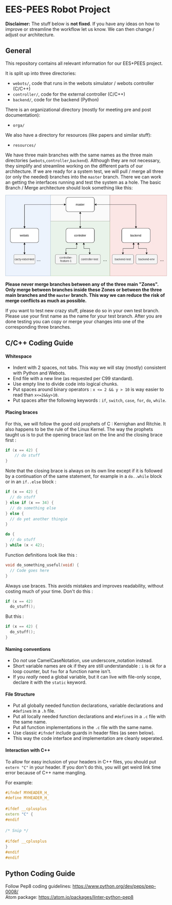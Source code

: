 # EES-PEES Robot Project

**Disclaimer:** The stuff below is **not fixed**. If you have any ideas on how to improve
or streamline the workflow let us know. We can then change / adjust our architecture.

## General
This repository contains all relevant information for our EES+PEES project.

It is split up into three directories:
* `webots/`, code that runs in the webots simulator / webots controller (C/C++)
* `controller/`, code for the external controller (C/C++)
* `backend/`, code for the backend (Python)

There is an organizational directory (mostly for meeting pre and post documentation):
* `orga/`

We also have a directory for resources (like papers and similar stuff):
* `resources/`

We have three main branches with the same names as the three main directories
(`webots`,`controller`,`backend`).
Although they are not necessary, they simplify and streamline working on the different
parts of our architecture. If we are ready for a system test, we will pull / merge
all three (or only the needed) branches into the `master` branch.
There we can work an getting the interfaces running and test the system as a hole.
The basic Branch / Merge architecture should look something like this:

![merge concept](resources/image/merge-concept.jpg)

**Please never merge branches between any of the three main "Zones". Only merge
between branches inside these Zones or between the three main branches and the
`master` branch. This way we can reduce the risk of merge conflicts as much as
possible.**

If you want to test new crazy stuff, please do so in your own test branch. Please use
your first name as the name for your test branch. After you are done testing you can
copy or merge your changes into one of the corresponding three branches.


## C/C++ Coding Guide

#### Whitespace
* Indent with 2 spaces, not tabs. This way we will stay (mostly) consistent with
  Python and Webots.
* End file with a new line (as requested per C99 standard).
* Use empty line to divide code into logical chunks.
* Put spaces around binary operators : `x <= 2 && y > 10` is way easier to read than `x<=2&&y>10`.
* Put spaces after the following keywords : `if`, `switch`, `case`, `for`, `do`, `while`.

#### Placing braces
For this, we will follow the good old prophets of C : Kernighan and Ritchie.
It also happens to be the rule of the Linux Kernel.
The way the prophets taught us is to put the opening brace last on the line and the closing brace first :

```cpp
if (x == 42) {
    // do stuff
}
```

Note that the closing brace is always on its own line except if it is followed by a continuation
of the same statement, for example in a `do..while` block or in an `if..else` block :

```cpp
if (x == 42) {
  // do stuff
} else if (x == 34) {
  // do something else
} else {
  // do yet another thingie
}
```

```cpp
do {
  // do stuff
} while (x < 42);
```

Function definitions look like this :

```cpp
void do_something_useful(void) {
  // Code goes here
}
```

Always use braces.
This avoids mistakes and improves readability, without costing much of your time.
Don't do this :

```cpp
if (x == 42)
  do_stuff();
```

But this :

```cpp
if (x == 42) {
  do_stuff();
}
```

#### Naming conventions
* Do *not* use CamelCaseNotation, use underscore_notation instead.
* Short variable names are ok if they are still understandable : `i` is ok for a loop counter, but `foo` for a function name isn't.
* If you *really* need a global variable, but it can live with file-only scope, declare it with the `static` keyword.

#### File Structure
* Put all globally needed function declarations, variable declarations and `#define`s in a `.h` file.
* Put all locally needed function declarations and `#define`s in a `.c` file with the same name.
* Put all function implementations in the `.c` file with the same name.  
* Use classic `#ifndef` include guards in header files (as seen below).
* This way the code interface and implementation are cleanly seperated.

#### Interaction with C++
To allow for easy inclusion of your headers in C++ files, you should put `extern "C"` in your header.
If you don't do this, you will get weird link time error because of C++ name mangling.

For example:
```cpp
#ifndef MYHEADER_H_
#define MYHEADER_H_

#ifdef __cplusplus
extern "C" {
#endif

/* Snip */

#ifdef __cplusplus
}
#endif
#endif
```

## Python Coding Guide
Follow Pep8 coding guidelines: https://www.python.org/dev/peps/pep-0008/ <br>
Atom package: https://atom.io/packages/linter-python-pep8

